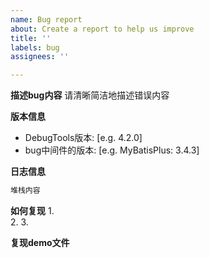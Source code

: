 ```yaml
---
name: Bug report
about: Create a report to help us improve
title: ''
labels: bug
assignees: ''

---
```


**描述bug内容**
请清晰简洁地描述错误内容

**版本信息**
- DebugTools版本: [e.g. 4.2.0]
- bug中间件的版本: [e.g. MyBatisPlus: 3.4.3]

**日志信息**
```txt
堆栈内容
```

**如何复现**
1.  
2. 
3. 

**复现demo文件**
